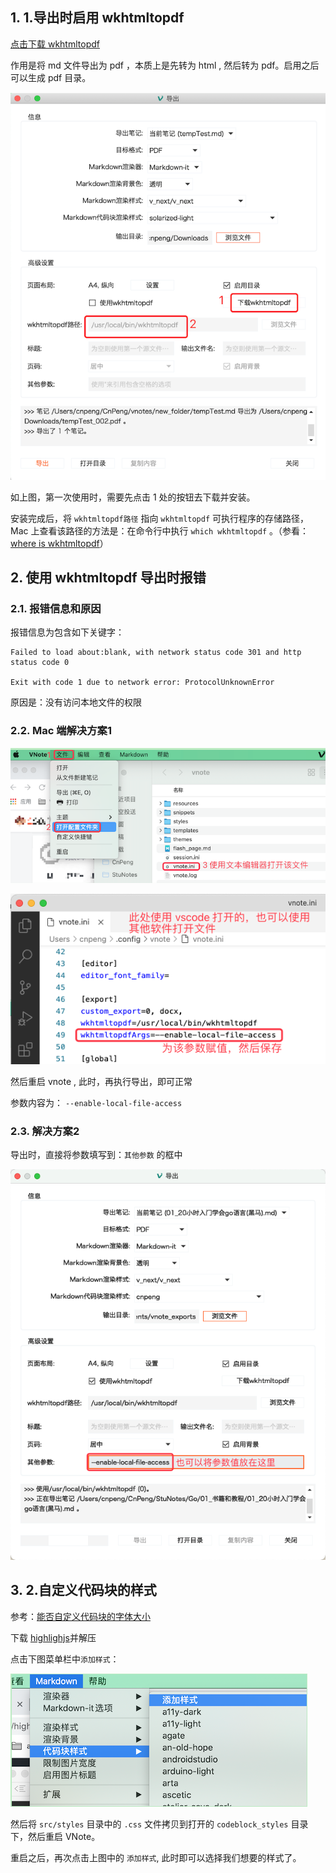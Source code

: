 ## 1. 1.导出时启用 wkhtmltopdf

[点击下载 wkhtmltopdf](https://wkhtmltopdf.org/downloads.html)

作用是将 md 文件导出为 pdf ，本质上是先转为 html , 然后转为 pdf。启用之后可以生成 pdf 目录。

![](pics/20210427184503660_2074651463.png)

如上图，第一次使用时，需要先点击 1 处的按钮去下载并安装。

安装完成后，将  `wkhtmltopdf路径` 指向 `wkhtmltopdf` 可执行程序的存储路径，Mac 上查看该路径的方法是：在命令行中执行 `which wkhtmltopdf` 。（参看：[where is wkhtmltopdf](https://github.com/tamlok/vnote/issues/1043)）


## 2. 使用 wkhtmltopdf 导出时报错

### 2.1. 报错信息和原因

报错信息为包含如下关键字：

```
Failed to load about:blank, with network status code 301 and http status code 0

Exit with code 1 due to network error: ProtocolUnknownError
```

原因是：没有访问本地文件的权限

### 2.2. Mac 端解决方案1

![](pics/20210427184151763_1091636890.png)

![](pics/20210427184409754_1188413909.png)

然后重启 vnote , 此时，再执行导出，即可正常

参数内容为： `--enable-local-file-access`

### 2.3. 解决方案2

导出时，直接将参数填写到：`其他参数` 的框中

![](pics/20210427184744429_429769605.png)



## 3. 2.自定义代码块的样式

参考：[能否自定义代码块的字体大小](https://github.com/tamlok/vnote/issues/1323)

下载 [highlighjs](https://github.com/highlightjs/highlight.js)并解压

点击下图菜单栏中`添加样式`：

![](pics/20210427184524252_2122645949.png)

然后将 `src/styles` 目录中的 `.css` 文件拷贝到打开的 `codeblock_styles` 目录下，然后重启 VNote。

重启之后，再次点击上图中的 `添加样式`, 此时即可以选择我们想要的样式了。